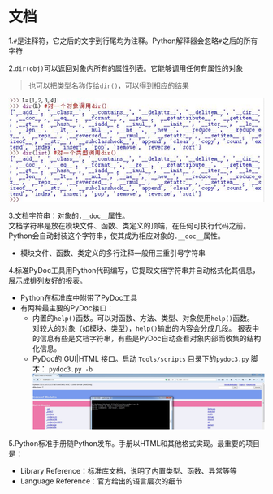 # 文档
1.`#`是注释符，它之后的文字到行尾均为注释。Python解释器会忽略`#`之后的所有字符

2.`dir(obj)`可以返回对象内所有的属性列表。它能够调用任何有属性的对象
> 也可以把类型名称传给`dir()`，可以得到相应的结果  

  ![dir()函数](../imgs/python_16_1.JPG)

3.文档字符串：对象的`.__doc__`属性。  
文档字符串是放在模块文件、函数、类定义的顶端，在任何可执行代码之前。Python会自动封装这个字符串，使其成为相应对象的`.__doc__`属性。

* 模块文件、函数、类定义的多行注释一般用三重引号字符串

4.标准PyDoc工具用Python代码编写，它提取文档字符串并自动格式化其信息，展示成排列友好的报表。

* Python在标准库中附带了PyDoc工具
* 有两种最主要的PyDoc接口：
	* 内置的`help()`函数。可以对函数、方法、类型、对象使用`help()`函数。  
	  对较大的对象（如模块、类型），`help()`输出的内容会分成几段。
  	  报表中的信息有些是文档字符串，有些是PyDoc自动查看对象内部而收集的结构化信息。
	* PyDoc的 GUI|HTML 接口。启动 `Tools/scripts` 目录下的`pydoc3.py` 脚本：
	  `pydoc3.py -b`  
 	![PyDoc HTML接口](../imgs/python_16_2.JPG)

5.Python标准手册随Python发布。手册以HTML和其他格式实现。最重要的项目是：
	
* Library Reference：标准库文档，说明了内置类型、函数、异常等等
* Language Reference：官方给出的语言层次的细节